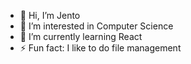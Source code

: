 - 👋 Hi, I’m Jento
- 👀 I’m interested in Computer Science
- 🌱 I’m currently learning React
- ⚡ Fun fact: I like to do file management
<!---
JentoP/JentoP is a ✨ special ✨ repository because its `README.md` (this file) appears on your GitHub profile.
You can click the Preview link to take a look at your changes.
--->
